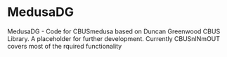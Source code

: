 # MedusaDG
MedusaDG - Code for CBUSmedusa based on Duncan Greenwood CBUS Library.
A placeholder for further development. Currently CBUSnINmOUT covers most of the rquired functionality
